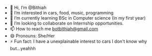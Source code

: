 - 👋 Hi, I’m @Bithiah
- 👀 I’m interested in cars, food, music, programming
- 🌱 I’m currently learning BSc in Computer science (In my first year)
- 💞️ I’m looking to collaborate on Internship opportunities.
- 📫 How to reach me botbithiah@gmail.com
- 😄 Pronouns: She/Her
- ⚡ Fun fact: I have a unexplainable interest to cars I don't know why but...yeahhh

<!---
Botsha06/Botsha06 is a ✨ special ✨ repository because its `README.md` (this file) appears on your GitHub profile.
You can click the Preview link to take a look at your changes.
--->
